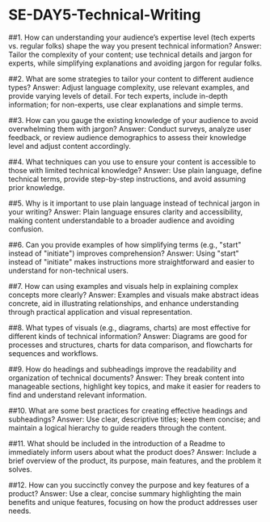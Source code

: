 # SE-DAY5-Technical-Writing
##1. How can understanding your audience’s expertise level (tech experts vs. regular folks) shape the way you present technical information?
Answer: Tailor the complexity of your content; use technical details and jargon for experts, while simplifying explanations and avoiding jargon for regular folks.

##2. What are some strategies to tailor your content to different audience types?
Answer: Adjust language complexity, use relevant examples, and provide varying levels of detail. For tech experts, include in-depth information; for non-experts, use clear explanations and simple terms.

##3. How can you gauge the existing knowledge of your audience to avoid overwhelming them with jargon?
Answer: Conduct surveys, analyze user feedback, or review audience demographics to assess their knowledge level and adjust content accordingly.

##4. What techniques can you use to ensure your content is accessible to those with limited technical knowledge?
Answer: Use plain language, define technical terms, provide step-by-step instructions, and avoid assuming prior knowledge.

##5. Why is it important to use plain language instead of technical jargon in your writing?
Answer: Plain language ensures clarity and accessibility, making content understandable to a broader audience and avoiding confusion.

##6. Can you provide examples of how simplifying terms (e.g., "start" instead of "initiate") improves comprehension?
Answer: Using "start" instead of "initiate" makes instructions more straightforward and easier to understand for non-technical users.

##7. How can using examples and visuals help in explaining complex concepts more clearly?
Answer: Examples and visuals make abstract ideas concrete, aid in illustrating relationships, and enhance understanding through practical application and visual representation.

##8. What types of visuals (e.g., diagrams, charts) are most effective for different kinds of technical information?
Answer: Diagrams are good for processes and structures, charts for data comparison, and flowcharts for sequences and workflows.

##9. How do headings and subheadings improve the readability and organization of technical documents?
Answer: They break content into manageable sections, highlight key topics, and make it easier for readers to find and understand relevant information.

##10. What are some best practices for creating effective headings and subheadings?
Answer: Use clear, descriptive titles; keep them concise; and maintain a logical hierarchy to guide readers through the content.

##11. What should be included in the introduction of a Readme to immediately inform users about what the product does?
Answer: Include a brief overview of the product, its purpose, main features, and the problem it solves.

##12. How can you succinctly convey the purpose and key features of a product?
Answer: Use a clear, concise summary highlighting the main benefits and unique features, focusing on how the product addresses user needs.







